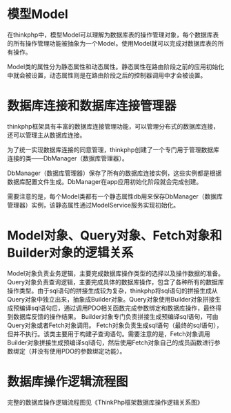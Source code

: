 # 模型Model
在thinkphp中，模型Model可以理解为数据库表的操作管理对象，每个数据库表的所有操作管理功能被抽象为一个Model。使用Model就可以完成对数据库表的所有操作。

Model类的属性分为静态属性和动态属性。静态属性在路由阶段之前的应用初始化中就会被设置，动态属性则是在路由阶段之后的控制器调用中才会被设置。
# 数据库连接和数据库连接管理器
thinkphp框架具有丰富的数据库连接管理功能，可以管理分布式的数据库连接，还可以管理主从数据库连接。

为了统一实现数据库连接的同意管理，thinkphp创建了一个专门用于管理数据库连接的类——DbManager（数据库管理器）。

DbManager（数据库管理器）保存了所有的数据库连接实例，这些实例都是根据数据库配置文件生成。DbManager在app应用初始化阶段就会完成创建。

需要注意的是，每个Model类都有一个静态属性db用来保存DbManager（数据库管理器）实例，该静态属性通过ModelService服务实现初始化。
# Model对象、Query对象、Fetch对象和Builder对象的逻辑关系
Model对象负责业务逻辑，主要完成数据库操作类型的选择以及操作数据的准备。
Query对象负责查询逻辑，主要完成具体的数据库操作，包含了各种所有的数据库操作类型。由于sql语句的拼接生成较为复杂，thinkphp将sql语句的拼接生成从Query对象中独立出来，抽象成Builder对象。Query对象使用Builder对象拼接生成预编译sql语句后，通过调用PDO相关函数完成参数绑定和数据库操作，最终得到数据库反馈的操作结果。
Builder对象专门负责拼接生成预编译sql语句，可由Query对象或者Fetch对象调用。
Fetch对象负责生成sql语句（最终的sql语句），但并不执行。该类主要用于构建子查询语句。需要注意的是，Fetch对象调用Builder对象拼接生成预编译sql语句，然后使用Fetch对象自己的成员函数进行参数绑定（并没有使用PDO的参数绑定功能）。
# 数据库操作逻辑流程图
完整的数据库操作逻辑流程图见《ThinkPhp框架数据库操作逻辑关系图》